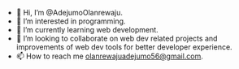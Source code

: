 - 👋 Hi, I’m @AdejumoOlanrewaju. 
- 👀 I’m interested in programming.
- 🌱 I’m currently learning web development.
- 💞️ I’m looking to collaborate on web dev related projects and improvements of web dev tools for better developer experience.
- 📫 How to reach me olanrewajuadejumo56@gmail.com.

<!---
AdejumoOlanrewaju/AdejumoOlanrewaju is a ✨ special ✨ repository because its `README.md` (this file) appears on your GitHub profile.
You can click the Preview link to take a look at your changes.
--->
